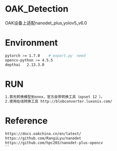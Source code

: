 # OAK_Detection
OAK设备上适配nanodet_plus,yolov5_v6.0


# Environment
```bash
pytorch >= 1.7.0    # export.py  need
opencv-python >= 4.5.5
depthai   2.13.3.0
```

# RUN
```bash
1.首先转换模型到onnx，官方自带转换工具（opset 12 ）。
2.使用在线转换工具 http://blobconverter.luxonis.com/ 
```

# Reference
```bash
https://docs.oakchina.cn/en/latest/
https://github.com/RangiLyu/nanodet
https://github.com/hpc203/nanodet-plus-opencv
``
